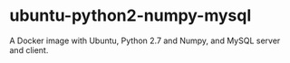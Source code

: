 # ubuntu-python2-numpy-mysql
A Docker image with Ubuntu, Python 2.7 and Numpy, and MySQL server and client.
